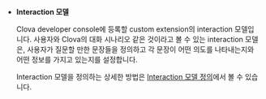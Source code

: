 * **Interaction 모델**

	Clova developer console에 등록할 custom extension의 interaction 모델입니다. 사용자와 Clova의 대화 시나리오 같은 것이라고 볼 수 있는 interaction 모델은, 사용자가 질문할 만한 문장들을 정의하고 각 문장이 어떤 의도를 나타내는지와 어떤 정보를 가지고 있는지를 설정합니다.

	Interaction 모델을 정의하는 상세한 방법은 [Interaction 모델 정의](/Design/Design_Guideline_For_Custom_Extension.md#DefineInteractionModel)에서 볼 수 있습니다.
